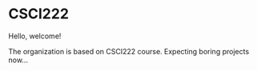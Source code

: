# CSCI222

Hello, welcome!

The organization is based on CSCI222 course. Expecting boring projects now...
